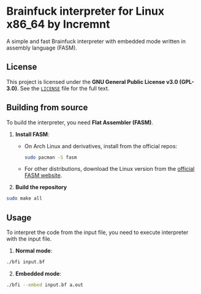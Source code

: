 # Brainfuck interpreter for Linux x86_64 by Incremnt
A simple and fast Brainfuck interpreter with embedded mode written in assembly language (FASM).

## License
This project is licensed under the **GNU General Public License v3.0 (GPL-3.0)**.
See the [`LICENSE`](LICENSE) file for the full text.

## Building from source
To build the interpreter, you need **Flat Assembler (FASM)**.

1.  **Install FASM**:
    *   On Arch Linux and derivatives, install from the official repos:
        ```bash
        sudo pacman -S fasm
        ```
    *   For other distributions, download the Linux version from the [official FASM website](https://flatassembler.net/).

2.  **Build the repository**
   ```bash
   sudo make all
   ```

## Usage
To interpret the code from the input file, you need to execute interpreter with the input file.
1.  **Normal mode**:
   ```bash
   ./bfi input.bf
   ```
2.  **Embedded mode**:
   ```bash
   ./bfi --embed input.bf a.out
   ```

 
